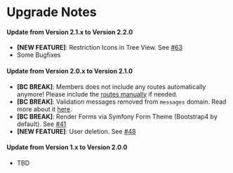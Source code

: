# Upgrade Notes

#### Update from Version 2.1.x to Version 2.2.0
- **[NEW FEATURE]**: Restriction Icons in Tree View. See [#63](https://github.com/dachcom-digital/pimcore-members/issues/63)
- Some Bugfixes

#### Update from Version 2.0.x to Version 2.1.0
- **[BC BREAK]**: Members does not include any routes automatically anymore! Please include the [routes manually](https://github.com/dachcom-digital/pimcore-members#route-installation) if needed.
- **[BC BREAK]**: Validation messages removed from `messages` domain. Read more about it [here](https://github.com/dachcom-digital/pimcore-members/issues/45).
- **[BC BREAK]**: Render Forms via Symfony Form Theme (Bootstrap4 by default). See [#41](https://github.com/dachcom-digital/pimcore-members/issues/41)
- **[NEW FEATURE]**: User deletion. See [#48](https://github.com/dachcom-digital/pimcore-members/issues/48)

#### Update from Version 1.x to Version 2.0.0
- TBD